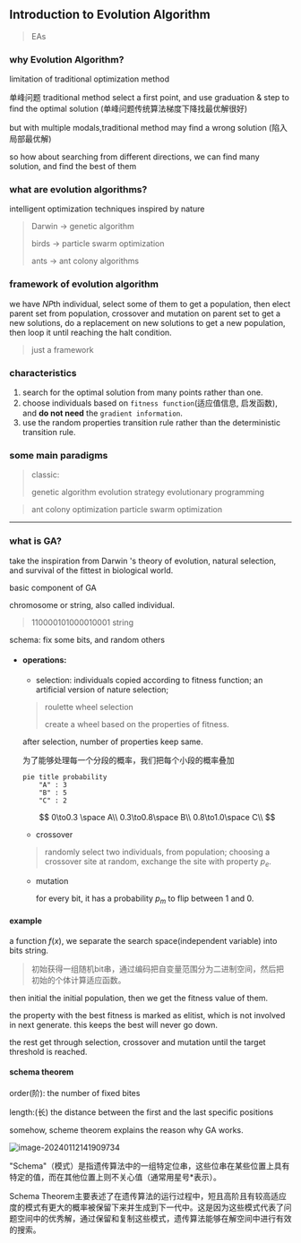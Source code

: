 ## Introduction to Evolution Algorithm 

> EAs

### why Evolution Algorithm?

limitation of traditional optimization method 

单峰问题 traditional method select a first point, and use graduation & step to find the optimal solution (单峰问题传统算法梯度下降找最优解很好)

but with multiple modals,traditional method may find a wrong solution (陷入局部最优解)

so how about searching from different directions, we can find many solution, and find the best of them 

### what are evolution algorithms?

intelligent optimization techniques inspired by nature 

> Darwin -> genetic algorithm 
>
> birds -> particle swarm optimization 
>
> ants -> ant colony algorithms 

### framework of evolution algorithm 

we have *NP*th individual, select some of them to get a population, then elect parent set from population, crossover and mutation on parent set to get a new  solutions, do a replacement on new solutions to get a new population, then loop it until reaching the halt condition.

> just a framework

### characteristics

1. search for the optimal solution from many points rather than one.
2. choose individuals based on `fitness function`(适应值信息, 启发函数), and **do not need** the `gradient information`.
3. use the random properties transition rule rather than the deterministic transition rule.

### some main paradigms

> classic:
>
> genetic algorithm 
> evolution strategy 
> evolutionary programming 

> ant colony optimization 
> particle swarm optimization 



-----

### what is GA?

take the inspiration from Darwin 's theory of evolution, natural selection, and survival of the fittest in biological world.

basic component of GA

chromosome or string, also called individual.

> 110000101000010001 string 

schema: fix some bits, and random others

- #### operations:

  - selection: individuals copied according to fitness function; an artificial version of nature selection; 

   > roulette wheel selection 
   >
   > create a wheel based on the properties of fitness.
  
  after selection, number of properties keep same.
  
  为了能够处理每一个分段的概率，我们把每个小段的概率叠加
  
  ```mermaid
  pie title probability 
      "A" : 3
      "B" : 5
      "C" : 2  
  ```
  
  
  $$
  0\to0.3 \space A\\
  0.3\to0.8\space B\\
  0.8\to1.0\space C\\
  $$
  
  
  
  
  
  - crossover
  
   > randomly select two individuals, from population; choosing a crossover site at random, exchange the site with property $p_e$.

  - mutation
  
    for every bit, it has a probability $p_m$ to flip between 1 and 0.

#### example

a function $f(x)$, we separate the search space(independent variable) into bits string.

> 初始获得一组随机bit串，通过编码把自变量范围分为二进制空间，然后把初始的个体计算适应函数。

then initial the initial population, then we get the fitness value of them. 

the property with the best fitness is marked as elitist, which is not involved in next generate. this keeps the best will never go down.

the rest get through selection, crossover and mutation until the target threshold is reached.

#### schema theorem 

order(阶): the number of fixed bites 

length:(长) the distance between the first and the last specific positions 

somehow, scheme theorem explains the reason why GA works.

![image-20240112141909734](./assets/image-20240112141909734.png)

"Schema"（模式）是指遗传算法中的一组特定位串，这些位串在某些位置上具有特定的值，而在其他位置上则不关心值（通常用星号*表示）。

Schema Theorem主要表述了在遗传算法的运行过程中，短且高阶且有较高适应度的模式有更大的概率被保留下来并生成到下一代中。这是因为这些模式代表了问题空间中的优秀解，通过保留和复制这些模式，遗传算法能够在解空间中进行有效的搜索。

